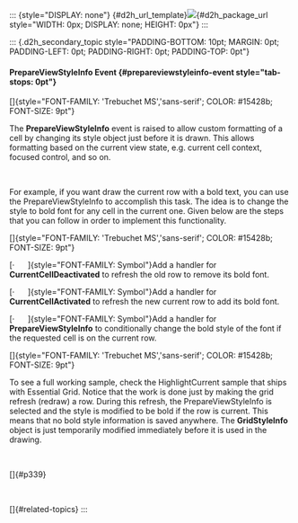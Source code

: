 ::: {style="DISPLAY: none"}
[](ms-xhelp:///?Id=d2h_url_template){#d2h_url_template}![](!package_url!){#d2h_package_url style="WIDTH: 0px; DISPLAY: none; HEIGHT: 0px"}
:::

::: {.d2h_secondary_topic style="PADDING-BOTTOM: 10pt; MARGIN: 0pt; PADDING-LEFT: 0pt; PADDING-RIGHT: 0pt; PADDING-TOP: 0pt"}
#### PrepareViewStyleInfo Event {#prepareviewstyleinfo-event style="tab-stops: 0pt"}

[]{style="FONT-FAMILY: 'Trebuchet MS','sans-serif'; COLOR: #15428b; FONT-SIZE: 9pt"} 

The **PrepareViewStyleInfo** event is raised to allow custom formatting of a cell by changing its style object just before it is drawn. This allows formatting based on the current view state, e.g. current cell context, focused control, and so on.

 

For example, if you want draw the current row with a bold text, you can use the PrepareViewStyleInfo to accomplish this task. The idea is to change the style to bold font for any cell in the current one. Given below are the steps that you can follow in order to implement this functionality.

[]{style="FONT-FAMILY: 'Trebuchet MS','sans-serif'; COLOR: #15428b; FONT-SIZE: 9pt"} 

[·      ]{style="FONT-FAMILY: Symbol"}Add a handler for **CurrentCellDeactivated** to refresh the old row to remove its bold font.

[·      ]{style="FONT-FAMILY: Symbol"}Add a handler for **CurrentCellActivated** to refresh the new current row to add its bold font.

[·      ]{style="FONT-FAMILY: Symbol"}Add a handler for **PrepareViewStyleInfo** to conditionally change the bold style of the font if the requested cell is on the current row.

[]{style="FONT-FAMILY: 'Trebuchet MS','sans-serif'; COLOR: #15428b; FONT-SIZE: 9pt"} 

To see a full working sample, check the HighlightCurrent sample that ships with Essential Grid. Notice that the work is done just by making the grid refresh (redraw) a row. During this refresh, the PrepareViewStyleInfo is selected and the style is modified to be bold if the row is current. This means that no bold style information is saved anywhere. The **GridStyleInfo** object is just temporarily modified immediately before it is used in the drawing.

 

[]{#p339} 

 

[]{#related-topics}
:::
